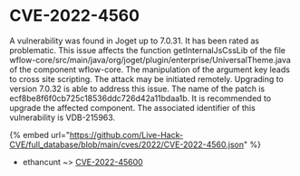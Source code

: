 # CVE-2022-4560

A vulnerability was found in Joget up to 7.0.31. It has been rated as problematic. This issue affects the function getInternalJsCssLib of the file wflow-core/src/main/java/org/joget/plugin/enterprise/UniversalTheme.java of the component wflow-core. The manipulation of the argument key leads to cross site scripting. The attack may be initiated remotely. Upgrading to version 7.0.32 is able to address this issue. The name of the patch is ecf8be8f6f0cb725c18536ddc726d42a11bdaa1b. It is recommended to upgrade the affected component. The associated identifier of this vulnerability is VDB-215963.

{% embed url="https://github.com/Live-Hack-CVE/full_database/blob/main/cves/2022/CVE-2022-4560.json" %}


* ethancunt ~> [CVE-2022-45600](https://www.alice-snow.ru/2022/database/cve-2022-4560/cve-2022-45600-ethancunt)